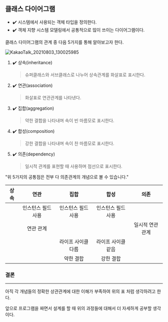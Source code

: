 ## 클래스 다이어그램

- ✔️ 시스템에서 사용되는 객체 타입을 정의한다.
- ✔️ 객체 지향 시스템 모델링에서 공통적으로 많이 쓰이는 다이어그램이다.

클래스 다이어그램의 관계 중 다음 5가지를 통해 알아보고자 한다.

![KakaoTalk_20210803_130025985](https://user-images.githubusercontent.com/86590036/127955696-6109226a-d763-48ce-8954-5999b5f472b1.jpg)

1. ✔️ 상속(inheritance)

   > 슈퍼클래스와 서브클래스로 나누어 상속관계를 화살표로 표시한다.

2. ✔️ 연관(association)

   > 화살표로 연관관계를 나타낸다.

3. ✔️ 집합(aggregation)

   > 약한 결합을 나타내며 속이 빈 마름모로 표시한다.

4. ✔️ 합성(composition)

   > 강한 결합을 나타내며 속이 찬 마름모로 표시한다.

5. ✔️ 의존(dependency)
   > 일시적 관계를 표현할 때 사용하며 점선으로 표시한다.

"위 5가지의 공통점은 전부 다 의존관계의 개념으로 볼 수 있습니다."

| 상속 |        연관        |        집합        |        합성        |       의존       |
| :--: | :----------------: | :----------------: | :----------------: | :--------------: |
|      | 인스턴스 필드 사용 | 인스턴스 필드 사용 | 인스턴스 필드 사용 |                  |
|      |     연관 관계      |                    |                    | 일시적 연관 관계 |
|      |                    | 라이프 사이클 다름 | 라이프 사이클 같음 |                  |
|      |                    |     약한 결합      |     강한 결합      |                  |

### 결론

---

아직 각 개념들의 정확한 상관관계에 대한 이해가 부족하여 위의 표 처럼 생각하려고 한다.

앞으로 프로그램을 짜면서 설계를 할 때 위의 과정들에 대해서 더 자세하게 공부할 생각이다.
